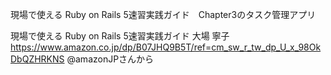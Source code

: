 現場で使える Ruby on Rails 5速習実践ガイド　Chapter3のタスク管理アプリ

現場で使える Ruby on Rails 5速習実践ガイド   大場 寧子 https://www.amazon.co.jp/dp/B07JHQ9B5T/ref=cm_sw_r_tw_dp_U_x_98OkDbQZHRKNS @amazonJPさんから

